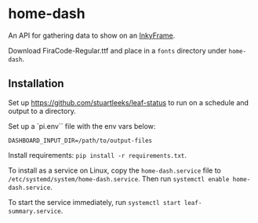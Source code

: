 # home-dash

An API for gathering data to show on an [InkyFrame](https://pimoroni.com/inkyframe).

Download FiraCode-Regular.ttf and place in a `fonts` directory under `home-dash`.

## Installation

Set up https://github.com/stuartleeks/leaf-status to run on a schedule and output to a directory.

Set up a `pi.env`` file with the env vars below:

```env
DASHBOARD_INPUT_DIR=/path/to/output-files
```

Install requirements: `pip install -r requirements.txt`.

To install as a service on Linux, copy the `home-dash.service` file to `/etc/systemd/system/home-dash.service`.
Then run `systemctl enable home-dash.service`.

To start the service immediately, run `systemctl start leaf-summary.service`.

